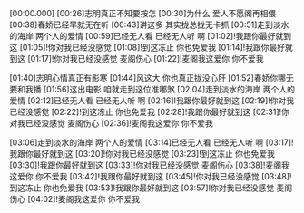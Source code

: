 [00:00.000]
[00:26]志明真正不知要按怎
[00:30]为什么 爱人不愿阁再相偎
[00:38]春娇已经早就无在听
[00:43]讲这多 其实拢总拢无卡抓
[00:51]走到淡水的海岸 两个人的爱情
[00:59]已经无人看 已经无人听 啊
[01:02]!我跟你最好就到这
[01:05]!你对我已经没感觉
[01:08]!到这冻止 你也免爱我
[01:14]!我跟你最好就到这
[01:17]!你对我已经没感觉 麦阁伤心
[01:22]!麦阁我这爱你 你不爱我

[01:40]志明心情真正有影寒
[01:44]风这大 你也真正拢没心肝
[01:52]春娇你哪无要和我播
[01:56]这出电影 咱就走到这位准嘟煞
[02:04]走到淡水的海岸 两个人的爱情
[02:12]已经无人看 已经无人听 啊
[02:16]!我跟你最好就到这
[02:19]!你对我已经没感觉
[02:22]!到这冻止 你也免爱我
[02:28]!我跟你最好就到这
[02:31]!你对我已经没感觉 麦阁伤心
[02:36]!麦阁我这爱你 你不爱我

[03:06]走到淡水的海岸 两个人的爱情
[03:14]已经无人看 已经无人听 啊
[03:17]!我跟你最好就到这
[03:20]!你对我已经没感觉
[03:23]!到这冻止 你也免爱我
[03:30]!我跟你最好就到这
[03:33]!你对我已经没感觉 麦阁伤心
[03:38]!麦阁我这爱你 你不爱我
[03:42]!我跟你最好就到这
[03:45]!你对我已经没感觉
[03:48]!到这冻止 你也免爱我
[03:53]!我跟你最好就到这
[03:57]!你对我已经没感觉 麦阁伤心
[04:02]!麦阁我这爱你 你不爱我
